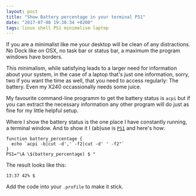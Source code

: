```yaml
---
layout: post
title: "Show Battery percentage in your terminal PS1"
date: "2017-07-08 19:38:34 +0200"
tags: linux shell PS1 minimalism laptop
---
```

If you are a minimalist like me your desktop will be clean of any distractions.
No Dock like on OSX, no task bar or status bar, a maximum the program windows have borders.

This minimalism, while satisfying leads to a larger need for information about your system,
in the case of a laptop that's just one information, sorry, two if you want the time as well,
that you need to access regularly: The battery. Even my X240 occassionally needs some
juice.

My favourite command-line programm to get the battery status is `acpi` but if you can
extract the necessary information any other program will do just as fine for my little
helpful setup.

Where I show the battery status is the one place I have constantly running, a terminal window.
And to show it I (ab)use is [`PS1`](https://wiki.archlinux.org/index.php/Bash/Prompt_customization)
and here's how:

```shell
function battery_percentage {
  echo `acpi -b|cut -d',' -f2|cut -d' ' -f2"`
}
PS1="\A \$(battery_percentage) $ "
```

The result looks like this:

    13:37 42% $

Add the code into your `.profile` to make it stick.
